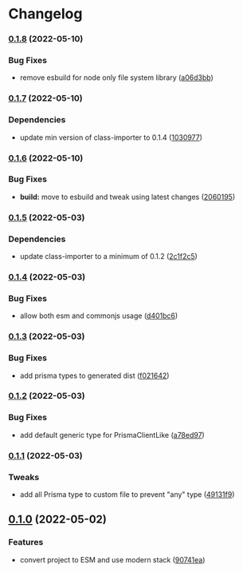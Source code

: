 # Changelog

### [0.1.8](https://github.com/V-ed/prisma-fixtures/compare/prisma-fixtures-v0.1.7...prisma-fixtures-v0.1.8) (2022-05-10)


### Bug Fixes

* remove esbuild for node only file system library ([a06d3bb](https://github.com/V-ed/prisma-fixtures/commit/a06d3bb2403755efc94909eda163edc956f92240))

### [0.1.7](https://github.com/V-ed/prisma-fixtures/compare/prisma-fixtures-v0.1.6...prisma-fixtures-v0.1.7) (2022-05-10)


### Dependencies

* update min version of class-importer to 0.1.4 ([1030977](https://github.com/V-ed/prisma-fixtures/commit/1030977c07fc2f6b47fec1d0ef97787aa6221e2f))

### [0.1.6](https://github.com/V-ed/prisma-fixtures/compare/prisma-fixtures-v0.1.5...prisma-fixtures-v0.1.6) (2022-05-10)


### Bug Fixes

* **build:** move to esbuild and tweak using latest changes ([2060195](https://github.com/V-ed/prisma-fixtures/commit/2060195a7193166cd300dc463e456f986d0ec248))

### [0.1.5](https://github.com/V-ed/prisma-fixtures/compare/prisma-fixtures-v0.1.4...prisma-fixtures-v0.1.5) (2022-05-03)


### Dependencies

* update class-importer to a minimum of 0.1.2 ([2c1f2c5](https://github.com/V-ed/prisma-fixtures/commit/2c1f2c559fe84162ffe94a5510611d5adae19064))

### [0.1.4](https://github.com/V-ed/prisma-fixtures/compare/prisma-fixtures-v0.1.3...prisma-fixtures-v0.1.4) (2022-05-03)


### Bug Fixes

* allow both esm and commonjs usage ([d401bc6](https://github.com/V-ed/prisma-fixtures/commit/d401bc64f164bc7938b76754fc81ed6b240d2580))

### [0.1.3](https://github.com/V-ed/prisma-fixtures/compare/prisma-fixtures-v0.1.2...prisma-fixtures-v0.1.3) (2022-05-03)


### Bug Fixes

* add prisma types to generated dist ([f021642](https://github.com/V-ed/prisma-fixtures/commit/f021642c03644130cf1de7fb5aaf8880e8665a2c))

### [0.1.2](https://github.com/V-ed/prisma-fixtures/compare/prisma-fixtures-v0.1.1...prisma-fixtures-v0.1.2) (2022-05-03)


### Bug Fixes

* add default generic type for PrismaClientLike ([a78ed97](https://github.com/V-ed/prisma-fixtures/commit/a78ed97b22b5b85cccb9720764d0647c0210482a))

### [0.1.1](https://github.com/V-ed/prisma-fixtures/compare/prisma-fixtures-v0.1.0...prisma-fixtures-v0.1.1) (2022-05-03)


### Tweaks

* add all Prisma type to custom file to prevent "any" type ([49131f9](https://github.com/V-ed/prisma-fixtures/commit/49131f92b8e584da1de73394d877a441be6d9066))

## [0.1.0](https://github.com/V-ed/prisma-fixtures/compare/prisma-fixtures-v0.0.1...prisma-fixtures-v0.1.0) (2022-05-02)


### Features

* convert project to ESM and use modern stack ([90741ea](https://github.com/V-ed/prisma-fixtures/commit/90741eaea41dd46580d70e69de0dabb590f3af54))
